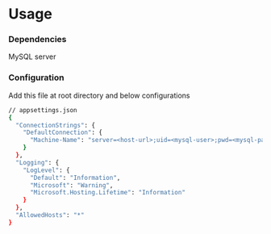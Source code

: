 # Usage 
### Dependencies
MySQL server

### Configuration 
Add this file at root directory and below configurations 
```sh
// appsettings.json
{
  "ConnectionStrings": {
    "DefaultConnection": {
      "Machine-Name": "server=<host-url>;uid=<mysql-user>;pwd=<mysql-password>;database=<db-name>;",
    }
  },
  "Logging": {
    "LogLevel": {
      "Default": "Information",
      "Microsoft": "Warning",
      "Microsoft.Hosting.Lifetime": "Information"
    }
  },
  "AllowedHosts": "*"
}
```